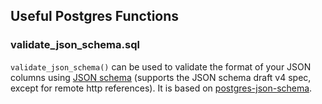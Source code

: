 ## Useful Postgres Functions

### validate_json_schema.sql

`validate_json_schema()` can be used to validate the format of your JSON columns using [JSON schema](http://json-schema.org/) (supports the JSON schema draft v4 spec, except for remote http references). It is based on [postgres-json-schema](https://github.com/gavinwahl/postgres-json-schema).
